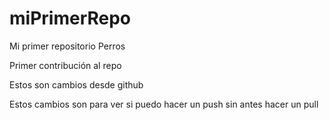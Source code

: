 # miPrimerRepo
Mi primer repositorio Perros

Primer contribución al repo

Estos son cambios desde github

Estos cambios son para ver si puedo hacer un push sin antes hacer un pull

